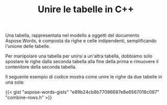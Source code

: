 ﻿---
title: Unire le tabelle in C++
second_title: Aspose.Words per C++
articleTitle: Join Tables
linktitle: Join Tables
description: "Manipolazioni avanzate della tabella. Come unire due tabelle in un unico C++. Unire le tabelle utilizzando C++."
type: docs
weight: 90
url: /it/cpp/join-tables/
---

Una tabella, rappresentata nel modello a oggetti del documento Aspose.Words, è composta da righe e celle indipendenti, semplificando l'unione delle tabelle.

Per manipolare una tabella per unirsi a un'altra tabella, dobbiamo solo spostare le righe dalla seconda tabella alla fine della prima e rimuovere il contenitore della seconda tabella.

Il seguente esempio di codice mostra come unire le righe da due tabelle in una sola:

{{< gist "aspose-words-gists" "e89b24cb8b77096687e8e6567018c087" "combine-rows.h" >}}
